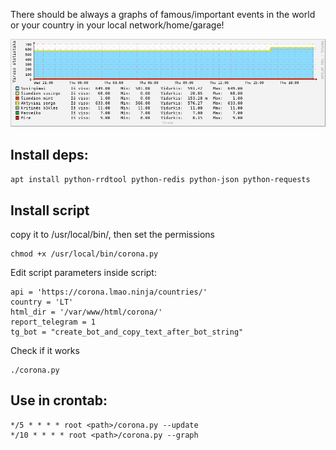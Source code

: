 There should be always a graphs of famous/important events in the world or your country in your local network/home/garage!

![Graph][logo]

## Install deps: 
``
apt install python-rrdtool python-redis python-json python-requests
``

## Install script

copy it to /usr/local/bin/, then set the permissions
```
chmod +x /usr/local/bin/corona.py
```

Edit script parameters inside script:
```
api = 'https://corona.lmao.ninja/countries/'
country = 'LT'
html_dir = '/var/www/html/corona/'
report_telegram = 1
tg_bot = "create_bot_and_copy_text_after_bot_string"
```

Check if it works
```
./corona.py 
```


## Use in crontab:
```
*/5 * * * * root <path>/corona.py --update
*/10 * * * * root <path>/corona.py --graph
```


[logo]: https://raw.githubusercontent.com/e1z0/corona-rrdtool/master/img/metrics-daily.png
